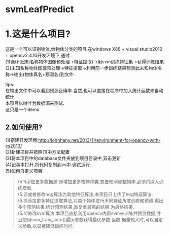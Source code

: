 # svmLeafPredict

1.这是什么项目?
================

  这是一个可以识别物体,给物体分类的项目.在windows X86 + visual studio2010 + opencv2.4.10开发环境下,通过:<br>
    (1)循环(已知名称物体图像预处理->特征提取)->用svm训练特征集->获得训练结果.<br>
    (2)未知名称物体图像预处理->特征提取->利用前一步训练结果预测此未知物体名称->输出(物体真名+预测名)到文件.<br>
  
  tips:<br>
    在输出文件中可以看到预测正确率.当然,也可以直接在程序中加入统计函数来自动统计.<br>
    本项目以树叶为数据源来测试.<br>
    这只是一个demo<br>


2.如何使用?
------------
  (1)搭建开发环境:http://johnhany.net/2013/11/environment-for-opencv-with-vs2010/<br>
  (2)新建项目并按照(1)中方法配置<br>
  (3)将本项目中的database文件夹放到项目目录中,双击更新<br>
  (4)记事本打开,将代码复制到vs中.调试运行.<br>
  (5)如何自定义项目:<br>
  >(5.1)添加更多数据源,即增加更多物体种类,想要预测哪些物体,必须将纳入训练模型.<br>
  >(5.2)或者修改hog算法为其他特征算法,本项目只上传了hog特征算法.<br>
  >(5.3)添加更多特征提取算法,对每个物体进行不同特征角度训练和预测.得出多个预测结果,统计预测结果,重复度最高的结果
        为最终结果.<br>
  >(5.4)修改svm算法.本项目直接利用opencv内置svm来训练并预测数据,并且使用svm_train_auto()遍历参数获得最优参数,当数
        据量较大时,可以自定义参数,以显著降低训练时间.<br>
  
